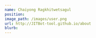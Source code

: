 ```yaml
---
name: Chaiyong Ragkhitwetsagul
position: 
image_path: /images/user.png
url: http://JITBot-tool.github.io/about
blurb: 
---
```


